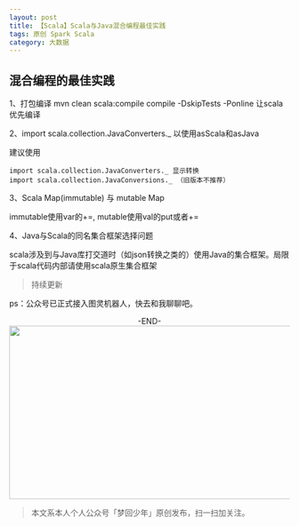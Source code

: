 ```yaml
---
layout: post
title: 【Scala】Scala与Java混合编程最佳实践
tags: 原创 Spark Scala
category: 大数据
---
```


## 混合编程的最佳实践

1、打包编译 mvn clean scala:compile compile -DskipTests -Ponline 让scala优先编译

2、import scala.collection.JavaConverters._ 以使用asScala和asJava

建议使用 

```
import scala.collection.JavaConverters._ 显示转换
import scala.collection.JavaConversions._ （旧版本不推荐）
```

3、Scala Map(immutable) 与 mutable Map

immutable使用var的+=, mutable使用val的put或者+=

4、Java与Scala的同名集合框架选择问题

scala涉及到与Java库打交道时（如json转换之类的）使用Java的集合框架。局限于scala代码内部请使用scala原生集合框架

> 持续更新

ps：公众号已正式接入图灵机器人，快去和我聊聊吧。

<center>-END-</center>

<div align="center">
<img src="http://rann.cc/assets/img/qrcode-horizon1.png" width="855" height="312"/>
</div>

> 本文系本人个人公众号「梦回少年」原创发布，扫一扫加关注。